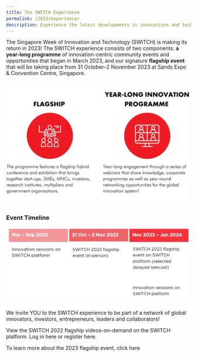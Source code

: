 ```yaml
---
title: The SWITCH Experience
permalink: /2023/experience/
description: Experience the latest developments in innovations and technology at SWITCH 2023
---
```

The Singapore Week of Innovation and Technology (SWITCH) is making its return in 2023! The SWITCH experience consists of two components: **a year-long programme** of innovation-centric community events and opportunities that began in March 2023, and our signature **flagship event** that will be taking place from 31 October–2 November 2023 at Sands Expo & Convention Centre, Singapore.

![SWITCH Experience Infographic](/images/SWITCH%202022%20Landing%20Page/Yiran_2207%20Before%20Launch/2207%20Before%20Launch%20DONE_SWITCH%20COMPONENTS%20.png)

### Event Timeline

![](/images/2023/2023%20website%20event%20timeline%20table%20.png)

We invite YOU to the SWITCH experience to be part of a network of global innovators, investors, entrepreneurs, leaders and collaborators! 

View the SWITCH 2022 flagship videos-on-demand on the SWITCH platform. Log in here or register here. 

To learn more about the 2023 flagship event, click here